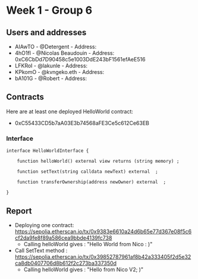 # Week 1 - Group 6

## Users and addresses

- AIAwTO -  @Detergent - Address: 
- 4hO1fl - @Nicolas Beaudouin - Address: 0xC6CbDd7D90458c5e1003DdE243bF1561efAeE516
- LFKRoI - @lakunle - Address: 
- KPkomO - @kvngeko.eth - Address: 
- bA101G - @Robert - Address: 

## Contracts
Here are at least one deployed HelloWorld contract:
- 0xC55433CD5b7aA03E3b74568aFE3Ce5c612Ce63EB

### Interface 

```solidity
interface HelloWorldInterface {

    function helloWorld() external view returns (string memory) ;

    function setText(string calldata newText) external  ;

    function transferOwnership(address newOwner) external  ;
    
}
```

## Report

- Deploying one contract: https://sepolia.etherscan.io/tx/0x9383e6610a24d6b65e77d367e08f5c6cf2da9fe8f89a586cea9bbde4139fc738
  - Calling helloWorld gives : "Hello World from Nico : )"
- Call SetText method : https://sepolia.etherscan.io/tx/0x39852787961af8b42a333405f2d5e32ca8db0407706d8b612f2c273ba337350d
  - Calling helloWorld gives : "Hello from Nico V2; )"
